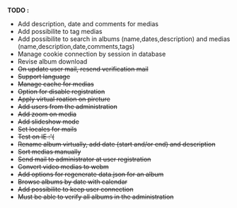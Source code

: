 **TODO :**
* Add description, date and comments for medias
* Add possibilite to tag medias
* Add possibilite to search in albums (name,dates,description) and medias (name,description,date,comments,tags)
* Manage cookie connection by session in database
* Revise album download
* ~~On update user mail, resend verification mail~~
* ~~Support language~~
* ~~Manage cache for medias~~
* ~~Option for disable registration~~
* ~~Apply virtual roation on pircture~~
* ~~Add users from the administration~~
* ~~Add zoom on media~~
* ~~Add slideshow mode~~
* ~~Set locales for mails~~
* ~~Test on IE :'(~~
* ~~Rename album virtually, add date (start and/or end) and description~~
* ~~Sort medias manually~~
* ~~Send mail to administrator at user registration~~
* ~~Convert video medias to webm~~
* ~~Add options for regenerate data.json for an album~~
* ~~Browse albums by date with calendar~~
* ~~Add possibilite to keep user connection~~
* ~~Must be able to verify all albums in the administration~~
